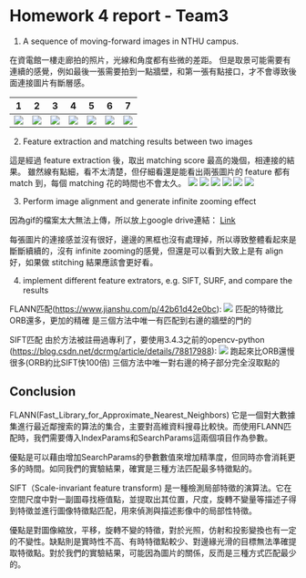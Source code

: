 # Homework 4 report - Team3
1. A sequence of moving-forward images in NTHU campus.

在資電館一樓走廊拍的照片，光線和角度都有些微的差距。
但是取景可能需要有連續的感覺，例如最後一張需要拍到一點牆壁，和第一張有點接口，才不會導致後面連接圖片有斷層感。

| 1 | 2 | 3 | 4 | 5 | 6 | 7 |
| -------- | -------- | -------- | -------- | -------- | -------- | -------- | 
|   ![](https://i.imgur.com/GK0Xt8N.jpg)|  ![](https://i.imgur.com/GhqqJHi.jpg)|   ![](https://i.imgur.com/AqoHTS1.jpg)| ![](https://i.imgur.com/5EMlMnZ.jpg) | ![](https://i.imgur.com/QdqfJ10.jpg) |![](https://i.imgur.com/gr4j90e.jpg)|![](https://i.imgur.com/h3U6fx3.jpg)

2. Feature extraction and matching results between two images

這是經過 feature extraction 後，取出 matching score 最高的幾個，相連接的結果。
雖然線有點細，看不太清楚，但仔細看還是能看出兩張圖片的 feature 都有 match 到，每個 matching 花的時間也不會太久。
![](https://i.imgur.com/yb34ggS.jpg)
![](https://i.imgur.com/yhRKvq4.jpg)
![](https://i.imgur.com/jpcD0VT.jpg)
![](https://i.imgur.com/9rxYCuY.jpg)
![](https://i.imgur.com/fjWYEl4.jpg)
![](https://i.imgur.com/XnYw3Nf.jpg)


3. Perform image alignment and generate infinite zooming effect

因為gif的檔案太大無法上傳，所以放上google drive連結：
[Link](https://drive.google.com/open?id=1o_INA0NdejyJtAP4yYQHJMGyWYo_Wi2B)

每張圖片的連接感並沒有很好，邊邊的黑框也沒有處理掉，所以導致整體看起來是斷斷續續的，沒有 infinite zooming的感覺，但還是可以看到大致上是有 align 好，如果做 stitching 結果應該會更好看。


4. implement different feature extrators, e.g. SIFT, SURF, and compare the results

FLANN匹配(https://www.jianshu.com/p/42b61d42e0bc):
![](https://i.imgur.com/6Ze9LmD.png)
匹配的特徵比ORB還多，更加的精確 
是三個方法中唯一有匹配到右邊的牆壁的門的


SIFT匹配
由於方法被註冊過專利了，要使用3.4.3之前的opencv-python
(https://blog.csdn.net/dcrmg/article/details/78817988):
![](https://i.imgur.com/3Nb44ZA.png)
跑起來比ORB還慢很多(ORB約比SIFT快100倍)
三個方法中唯一對右邊的椅子部分完全沒取點的

## Conclusion

FLANN(Fast_Library_for_Approximate_Nearest_Neighbors)
它是一個對大數據集進行最近鄰搜索的算法的集合，主要對高維資料搜尋比較快。而使用FLANN匹配時，我們需要傳入IndexParams和SearchParams這兩個項目作為參數。

優點是可以藉由增加SearchParams的參數數值來增加精準度，但同時亦會消耗更多的時間。如同我們的實驗結果，確實是三種方法匹配最多特徵點的。

SIFT（Scale-invariant feature transform)
是一種檢測局部特徵的演算法。它在空間尺度中對一副圖尋找極值點，並提取出其位置，尺度，旋轉不變量等描述子得到特徵並進行圖像特徵點匹配，用來偵測與描述影像中的局部性特徵。

優點是對圖像縮放，平移，旋轉不變的特徵，對於光照，仿射和投影變換也有一定的不變性。缺點則是實時性不高、有時特徵點較少、對邊緣光滑的目標無法準確提取特徵點。對於我們的實驗結果，可能因為圖片的關係，反而是三種方式匹配最少的。
